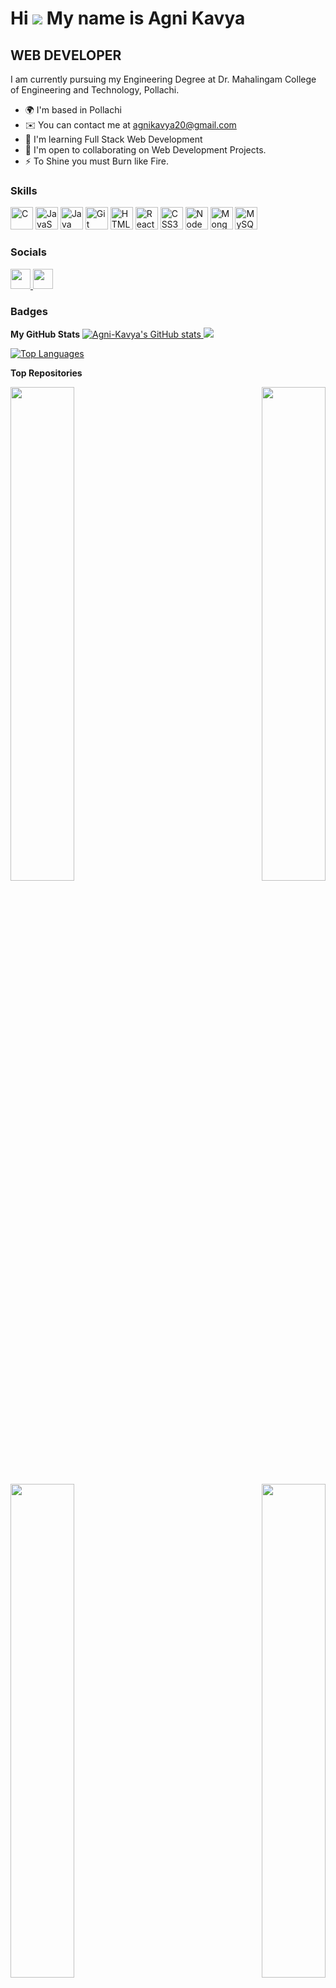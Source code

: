 # Hi ![](https://user-images.githubusercontent.com/18350557/176309783-0785949b-9127-417c-8b55-ab5a4333674e.gif) My name is Agni Kavya
## WEB DEVELOPER

I am currently pursuing my Engineering Degree at Dr. Mahalingam College of Engineering and Technology, Pollachi.

* 🌍 I'm based in Pollachi
* ✉️ You can contact me at [agnikavya20@gmail.com](mailto:agnikavya20@gmail.com)
* 🧠 I'm learning Full Stack Web Development
* 🤝 I'm open to collaborating on Web Development Projects.
* ⚡ To Shine you must Burn like Fire.

### Skills
<p align="left">
  <a href="https://docs.microsoft.com/en-us/cpp/?view=msvc-170" target="_blank" rel="noreferrer"><img src="https://raw.githubusercontent.com/danielcranney/readme-generator/main/public/icons/skills/c-colored.svg" width="36" height="36" alt="C" /></a>
  <a href="https://developer.mozilla.org/en-US/docs/Web/JavaScript" target="_blank" rel="noreferrer"><img src="https://raw.githubusercontent.com/danielcranney/readme-generator/main/public/icons/skills/javascript-colored.svg" width="36" height="36" alt="JavaScript" /></a>
  <a href="https://www.oracle.com/java/" target="_blank" rel="noreferrer"><img src="https://raw.githubusercontent.com/danielcranney/readme-generator/main/public/icons/skills/java-colored.svg" width="36" height="36" alt="Java" /></a>
  <a href="https://git-scm.com/" target="_blank" rel="noreferrer"><img src="https://raw.githubusercontent.com/danielcranney/readme-generator/main/public/icons/skills/git-colored.svg" width="36" height="36" alt="Git" /></a>
  <a href="https://developer.mozilla.org/en-US/docs/Glossary/HTML5" target="_blank" rel="noreferrer"><img src="https://raw.githubusercontent.com/danielcranney/readme-generator/main/public/icons/skills/html5-colored.svg" width="36" height="36" alt="HTML5" /></a>
  <a href="https://reactjs.org/" target="_blank" rel="noreferrer"><img src="https://raw.githubusercontent.com/danielcranney/readme-generator/main/public/icons/skills/react-colored.svg" width="36" height="36" alt="React" /></a>
  <a href="https://www.w3.org/TR/CSS/#css" target="_blank" rel="noreferrer"><img src="https://raw.githubusercontent.com/danielcranney/readme-generator/main/public/icons/skills/css3-colored.svg" width="36" height="36" alt="CSS3" /></a>
  <a href="https://nodejs.org/en/" target="_blank" rel="noreferrer"><img src="https://raw.githubusercontent.com/danielcranney/readme-generator/main/public/icons/skills/nodejs-colored.svg" width="36" height="36" alt="NodeJS" /></a>
  <a href="https://www.mongodb.com/" target="_blank" rel="noreferrer"><img src="https://raw.githubusercontent.com/danielcranney/readme-generator/main/public/icons/skills/mongodb-colored.svg" width="36" height="36" alt="MongoDB" /></a>
  <a href="https://www.mysql.com/" target="_blank" rel="noreferrer"><img src="https://raw.githubusercontent.com/danielcranney/readme-generator/main/public/icons/skills/mysql-colored.svg" width="36" height="36" alt="MySQL" /></a>
</p>

### Socials
<p align="left">
  <a href="https://www.github.com/Agni-Kavya" target="_blank" rel="noreferrer">
    <img src="https://raw.githubusercontent.com/danielcranney/readme-generator/main/public/icons/socials/github.svg" width="32" height="32" />
  </a>
  <a href="https://www.linkedin.com/in/agni-kavya-684478248/" target="_blank" rel="noreferrer">
    <img src="https://raw.githubusercontent.com/danielcranney/readme-generator/main/public/icons/socials/linkedin.svg" width="32" height="32" />
  </a>
</p>

### Badges
<b>My GitHub Stats</b>
<a href="http://www.github.com/Agni-Kavya">
  <img src="https://github-readme-stats.vercel.app/api?username=Agni-Kavya&show_icons=true&hide=&count_private=true&title_color=0891b2&text_color=ffffff&icon_color=0891b2&bg_color=1c1917&hide_border=true&show_icons=true" alt="Agni-Kavya's GitHub stats" />
</a>
<a href="http://www.github.com/Agni-Kavya">
  <img src="https://github-readme-streak-stats.herokuapp.com/?user=Agni-Kavya&stroke=ffffff&background=1c1917&ring=0891b2&fire=0891b2&currStreakNum=ffffff&currStreakLabel=0891b2&sideNums=ffffff&sideLabels=ffffff&dates=ffffff&hide_border=true" />
</a>



<a href="https://github.com/Agni-Kavya" align="left">
  <img src="https://github-readme-stats.vercel.app/api/top-langs/?username=Agni-Kavya&langs_count=10&title_color=0891b2&text_color=ffffff&icon_color=0891b2&bg_color=1c1917&hide_border=true&locale=en&custom_title=Top%20%Languages" alt="Top Languages" />
</a>

<b>Top Repositories</b>
<div width="100%" align="center">
  <a href="https://github.com/Agni-Kavya/Todo-BookApplication" align="left">
    <img align="left" width="45%" src="https://github-readme-stats.vercel.app/api/pin/?username=Agni-Kavya&repo=Todo-BookApplication&title_color=0891b2&text_color=ffffff&icon_color=0891b2&bg_color=1c1917&hide_border=true&locale=en" />
  </a>
  <a href="https://github.com/Agni-Kavya/Socialmedia-MERN" align="right">
    <img align="right" width="45%" src="https://github-readme-stats.vercel.app/api/pin/?username=Agni-Kavya&repo=Socialmedia-MERN&title_color=0891b2&text_color=ffffff&icon_color=0891b2&bg_color=1c1917&hide_border=true&locale=en" />
  </a>
</div>
<br /><br /><br /><br /><br /><br /><br /><br /><br /><br /><br /><br /><div width="100%" align="center">
  <a href="https://github.com/Agni-Kavya/JavaScript-TodoList" align="left">
    <img align="left" width="45%" src="https://github-readme-stats.vercel.app/api/pin/?username=Agni-Kavya&repo=JavaScript-TodoList&title_color=0891b2&text_color=ffffff&icon_color=0891b2&bg_color=1c1917&hide_border=true&locale=en" />
  </a>
  <a href="https://github.com/Agni-Kavya/Hand-Gesture-Controller" align="right">
    <img align="right" width="45%" src="https://github-readme-stats.vercel.app/api/pin/?username=Agni-Kavya&repo=Hand-Gesture-Controller&title_color=0891b2&text_color=ffffff&icon_color=0891b2&bg_color=1c1917&hide_border=true&locale=en" />
  </a>
</div>
